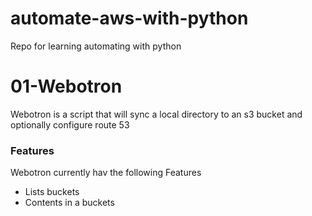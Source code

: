 # automate-aws-with-python
Repo for learning automating with python

# 01-Webotron

Webotron is a script that will sync a local directory to an s3 bucket
and optionally configure route 53

### Features
Webotron currently hav the following Features
 - Lists buckets
 - Contents in a buckets
